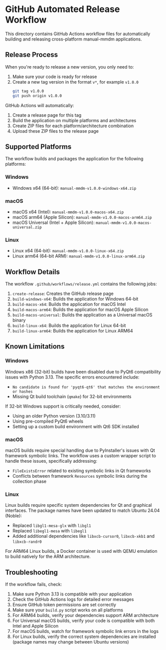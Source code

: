 # GitHub Automated Release Workflow

This directory contains GitHub Actions workflow files for automatically building and releasing cross-platform manual-mmdm applications.

## Release Process

When you're ready to release a new version, you only need to:

1. Make sure your code is ready for release
2. Create a new tag version in the format `v*`, for example `v1.0.0`
   ```bash
   git tag v1.0.0
   git push origin v1.0.0
   ```

GitHub Actions will automatically:
1. Create a release page for this tag
2. Build the application on multiple platforms and architectures
3. Create ZIP files for each platform/architecture combination
4. Upload these ZIP files to the release page

## Supported Platforms

The workflow builds and packages the application for the following platforms:

### Windows
- Windows x64 (64-bit): `manual-mmdm-v1.0.0-windows-x64.zip`

### macOS
- macOS x64 (Intel): `manual-mmdm-v1.0.0-macos-x64.zip`
- macOS arm64 (Apple Silicon): `manual-mmdm-v1.0.0-macos-arm64.zip`
- macOS Universal (Intel + Apple Silicon): `manual-mmdm-v1.0.0-macos-universal.zip`

### Linux
- Linux x64 (64-bit): `manual-mmdm-v1.0.0-linux-x64.zip`
- Linux arm64 (64-bit ARM): `manual-mmdm-v1.0.0-linux-arm64.zip`

## Workflow Details

The workflow `.github/workflows/release.yml` contains the following jobs:

1. `create-release`: Creates the GitHub release page
2. `build-windows-x64`: Builds the application for Windows 64-bit
3. `build-macos-x64`: Builds the application for macOS Intel
4. `build-macos-arm64`: Builds the application for macOS Apple Silicon
5. `build-macos-universal`: Builds the application as a Universal macOS binary
6. `build-linux-x64`: Builds the application for Linux 64-bit
7. `build-linux-arm64`: Builds the application for Linux ARM64

## Known Limitations

### Windows
Windows x86 (32-bit) builds have been disabled due to PyQt6 compatibility issues with Python 3.13. The specific errors encountered include:
- `No candidate is found for 'pyqt6-qt6' that matches the environment or hashes`
- Missing Qt build toolchain (`qmake`) for 32-bit environments

If 32-bit Windows support is critically needed, consider:
- Using an older Python version (3.10/3.11)
- Using pre-compiled PyQt6 wheels
- Setting up a custom build environment with Qt6 SDK installed

### macOS
macOS builds require special handling due to PyInstaller's issues with Qt framework symbolic links. The workflow uses a custom wrapper script to handle these issues, specifically addressing:
- `FileExistsError` related to existing symbolic links in Qt frameworks
- Conflicts between framework `Resources` symbolic links during the collection phase

### Linux
Linux builds require specific system dependencies for Qt and graphical interfaces. The package names have been updated to match Ubuntu 24.04 (Noble):
- Replaced `libgl1-mesa-glx` with `libgl1`
- Replaced `libegl1-mesa` with `libegl1`
- Added additional dependencies like `libxcb-cursor0`, `libxcb-xkb1` and `libxcb-randr0`

For ARM64 Linux builds, a Docker container is used with QEMU emulation to build natively for the ARM architecture.

## Troubleshooting

If the workflow fails, check:
1. Make sure Python 3.13 is compatible with your application
2. Check the GitHub Actions logs for detailed error messages
3. Ensure GitHub token permissions are set correctly
4. Make sure your `build.py` script works on all platforms
5. For ARM64 builds, verify your dependencies support ARM architecture
6. For Universal macOS builds, verify your code is compatible with both Intel and Apple Silicon
7. For macOS builds, watch for framework symbolic link errors in the logs
8. For Linux builds, verify the correct system dependencies are installed (package names may change between Ubuntu versions) 